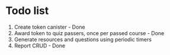 # Todo list

1. Create token canister - Done
2. Award token to quiz passers, once per passed course - Done
3. Generate resources and questions using periodic timers
4. Report CRUD - Done

